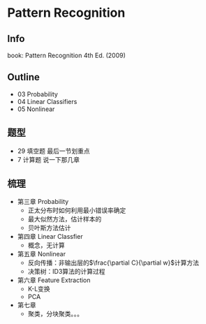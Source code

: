 # Pattern Recognition

## Info

book: Pattern Recognition 4th Ed. (2009)

## Outline

- 03 Probability
- 04 Linear Classifiers
- 05 Nonlinear

## 题型

- 29 填空题 最后一节划重点
- 7 计算题 说一下那几章

## 梳理

- 第三章 Probability
  - 正太分布时如何利用最小错误率确定
  - 最大似然方法，估计样本的
  - 贝叶斯方法估计
- 第四章 Linear Classfier
  - 概念，无计算
- 第五章 Nonlinear
  - 反向传播：非输出层的$\frac{\partial C}{\partial w}$计算方法
  - 决策树：ID3算法的计算过程
- 第六章 Feature Extraction
  - K-L变换
  - PCA
- 第七章
  - 聚类，分块聚类。。。
